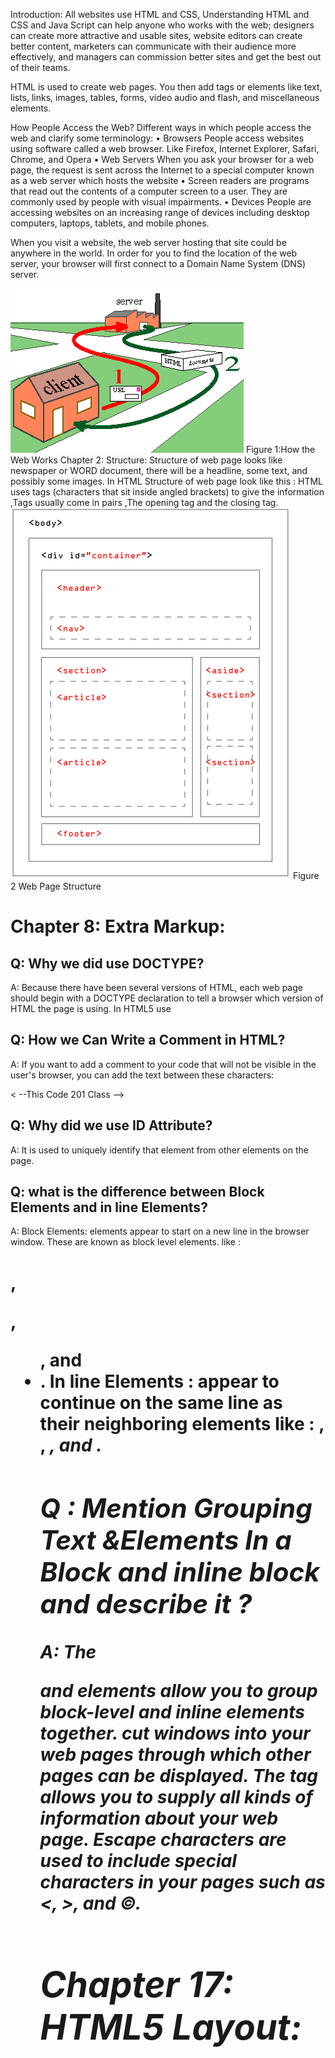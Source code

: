 Introduction:
All websites use HTML and CSS, Understanding HTML and CSS and Java Script can help anyone who works with the web; designers can create more attractive and usable sites, website editors can create better content, marketers can communicate with their audience more effectively, and managers can commission better sites and get the best out of their teams.

HTML is used to create web pages. You then add tags or elements like text, lists, links, images, tables, forms, video audio and flash, and miscellaneous elements.

How People Access the Web?
Different ways in which people access the web and clarify some terminology:
•	Browsers  People access websites using software called a web browser. Like Firefox, Internet Explorer, Safari, Chrome, and Opera
•	Web Servers When you ask your browser for a web page, the request is sent across the Internet to a special computer known as a web server which hosts the website
•	Screen readers are programs that read out the contents of a computer screen to a user. They are commonly used by people with visual impairments.
•	Devices People are accessing websites on an increasing range of devices including desktop computers, laptops, tablets, and mobile phones.

When you visit a website, the web server hosting that site could be anywhere in the world. In order for you to find the location of the web server, your browser will first connect to a Domain Name System (DNS) server.


![page1](./ClientServer.gif) 
Figure 1:How  the Web Works
Chapter 2: Structure:
Structure of web page looks like newspaper or WORD document, there will be a headline, some text, and possibly some
images.
In HTML Structure of web page look like this :
HTML uses tags (characters that sit inside angled brackets) to give the information ,Tags usually come in pairs ,The opening tag and the closing tag.
 ![page2](./yoko-html5.png) 
Figure 2 Web Page Structure

# Chapter 8: Extra Markup:
## Q: Why we did use DOCTYPE?
A: Because there have been several versions of HTML, each web page should begin with a DOCTYPE declaration to tell a browser which version of HTML the page is using. In HTML5 use 
<!DOCTYPE html>

## Q: How we Can Write a Comment in HTML?
A: If you want to add a comment to your code that will not be visible in the user's browser, you can add the text between these characters:
 <!-- -->
< --This Code 201 Class  -->

## Q: Why did we use ID Attribute?
A: It is used to uniquely identify that element from other elements on the page.

## Q: what is the difference between Block Elements and in line Elements?
A: Block Elements: elements appear to start on a new line in the browser window. These are known as block level          elements. like :<h1>, <p>, <ul>, and <li>.
In line Elements : appear to continue on the same line as their neighboring elements like : <a>, <b>, <em>, and <img>.

## Q : Mention Grouping Text &Elements In a Block and inline block and describe it ?

A: The <div> and <span> elements allow you to group
block-level and inline elements together.
 <iframes> cut windows into your web pages through
which other pages can be displayed.
The <meta> tag allows you to supply all kinds of information about your web page.
Escape characters are used to include special characters in your pages such as <, >, and ©.


# Chapter 17: HTML5 Layout:

